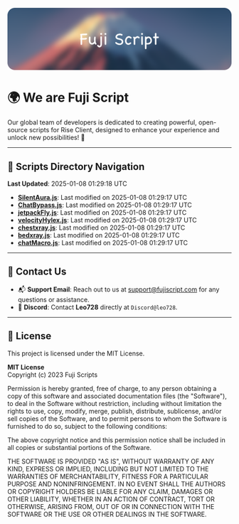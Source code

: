 ![Banner](.github/b.webp)

# 🌍 **We are Fuji Script**

Our global team of developers is dedicated to creating powerful, open-source scripts for Rise Client, designed to enhance your experience and unlock new possibilities! 🌟

---
<!-- SCRIPTS_NAVIGATION_START -->
## 📂 **Scripts Directory Navigation**

**Last Updated**: 2025-01-08 01:29:18 UTC

- **[SilentAura.js](scripts/SilentAura.js)**: Last modified on 2025-01-08 01:29:17 UTC
- **[ChatBypass.js](scripts/ChatBypass.js)**: Last modified on 2025-01-08 01:29:17 UTC
- **[jetpackFly.js](scripts/jetpackFly.js)**: Last modified on 2025-01-08 01:29:17 UTC
- **[velocityHylex.js](scripts/velocityHylex.js)**: Last modified on 2025-01-08 01:29:17 UTC
- **[chestxray.js](scripts/chestxray.js)**: Last modified on 2025-01-08 01:29:17 UTC
- **[bedxray.js](scripts/bedxray.js)**: Last modified on 2025-01-08 01:29:17 UTC
- **[chatMacro.js](scripts/chatMacro.js)**: Last modified on 2025-01-08 01:29:17 UTC

<!-- SCRIPTS_NAVIGATION_END -->

---

## 💬 **Contact Us**  
- 📬 **Support Email**: Reach out to us at [support@fujiscript.com](mailto:support@fujiscript.com) for any questions or assistance.  
- 💬 **Discord**: Contact **Leo728** directly at `Discord@leo728`.

---

## 📜 **License**

This project is licensed under the MIT License.  

**MIT License**  
Copyright (c) 2023 Fuji Scripts  

Permission is hereby granted, free of charge, to any person obtaining a copy of this software and associated documentation files (the "Software"), to deal in the Software without restriction, including without limitation the rights to use, copy, modify, merge, publish, distribute, sublicense, and/or sell copies of the Software, and to permit persons to whom the Software is furnished to do so, subject to the following conditions:  

The above copyright notice and this permission notice shall be included in all copies or substantial portions of the Software.  

THE SOFTWARE IS PROVIDED "AS IS", WITHOUT WARRANTY OF ANY KIND, EXPRESS OR IMPLIED, INCLUDING BUT NOT LIMITED TO THE WARRANTIES OF MERCHANTABILITY, FITNESS FOR A PARTICULAR PURPOSE AND NONINFRINGEMENT. IN NO EVENT SHALL THE AUTHORS OR COPYRIGHT HOLDERS BE LIABLE FOR ANY CLAIM, DAMAGES OR OTHER LIABILITY, WHETHER IN AN ACTION OF CONTRACT, TORT OR OTHERWISE, ARISING FROM, OUT OF OR IN CONNECTION WITH THE SOFTWARE OR THE USE OR OTHER DEALINGS IN THE SOFTWARE.  
